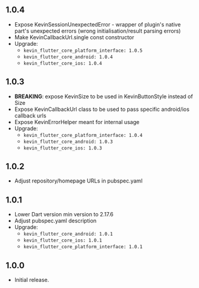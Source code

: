 ## 1.0.4

* Expose KevinSessionUnexpectedError - wrapper of plugin's native part's unexpected errors (wrong
  initialisation/result parsing errors)
* Make KevinCallbackUrl.single const constructor
* Upgrade:
    - `kevin_flutter_core_platform_interface: 1.0.5`
    - `kevin_flutter_core_android: 1.0.4`
    - `kevin_flutter_core_ios: 1.0.4`

## 1.0.3

* **BREAKING**: expose KevinSize to be used in KevinButtonStyle instead of Size
* Expose KevinCallbackUrl class to be used to pass specific android/ios callback urls
* Expose KevinErrorHelper meant for internal usage
* Upgrade:
    - `kevin_flutter_core_platform_interface: 1.0.4`
    - `kevin_flutter_core_android: 1.0.3`
    - `kevin_flutter_core_ios: 1.0.3`

## 1.0.2

* Adjust repository/homepage URLs in pubspec.yaml

## 1.0.1

* Lower Dart version min version to 2.17.6
* Adjust pubspec.yaml description
* Upgrade:
    - `kevin_flutter_core_android: 1.0.1`
    - `kevin_flutter_core_ios: 1.0.1`
    - `kevin_flutter_core_platform_interface: 1.0.1`

## 1.0.0

* Initial release.